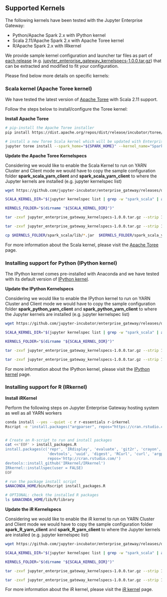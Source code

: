 
## Supported Kernels

The following kernels have been tested with the Jupyter Enterprise Gateway:

* Python/Apache Spark 2.x with IPython kernel
* Scala 2.11/Apache Spark 2.x with Apache Toree kernel
* R/Apache Spark 2.x with IRkernel

We provide sample kernel configuration and launcher tar files as part of [each release](https://github.com/jupyter-incubator/enterprise_gateway/releases)
(e.g. [jupyter_enterprise_gateway_kernelspecs-1.0.0.tar.gz](https://github.com/jupyter-incubator/enterprise_gateway/releases/download/v1.0.0/jupyter_enterprise_gateway_kernelspecs-1.0.0.tar.gz))
that can be extracted and modified to fit your configuration.

Please find below more details on specific kernels:

### Scala kernel (Apache Toree kernel)

We have tested the latest version of [Apache Toree](http://toree.apache.org/) with Scala 2.11 support.

Follow the steps below to install/configure the Toree kernel:


**Install Apache Toree**

``` Bash
# pip-install the Apache Toree installer
pip install https://dist.apache.org/repos/dist/release/incubator/toree/0.2.0-incubating/toree-pip/toree-0.2.0.tar.gz

# install a new Toree Scala kernel which will be updated with Enterprise Gateway's custom kernel scripts
jupyter toree install --spark_home="${SPARK_HOME}" --kernel_name="Spark 2.1" --interpreters="Scala"

```

**Update the Apache Toree Kernelspecs**

Considering we would like to enable the Scala Kernel to run on YARN Cluster and Client mode
we would have to copy the sample configuration folder **spark_scala_yarn_client** and
**spark_scala_yarn_client** to where the Jupyter kernels are installed
(e.g. jupyter kernelspec list)

``` Bash
wget https://github.com/jupyter-incubator/enterprise_gateway/releases/download/v1.0.0/jupyter_enterprise_gateway_kernelspecs-1.0.0.tar.gz

SCALA_KERNEL_DIR="$(jupyter kernelspec list | grep -w "spark_scala" | awk '{print $2}')"

KERNELS_FOLDER="$(dirname "${SCALA_KERNEL_DIR}")"

tar -zxvf jupyter_enterprise_gateway_kernelspecs-1.0.0.tar.gz --strip 1 --directory $KERNELS_FOLDER/spark_scala_yarn_cluster/ spark_scala_yarn_cluster/

tar -zxvf jupyter_enterprise_gateway_kernelspecs-1.0.0.tar.gz --strip 1 --directory $KERNELS_FOLDER/spark_scala_yarn_client/ spark_scala_yarn_client/

cp $KERNELS_FOLDER/spark_scala/lib/*.jar  $KERNELS_FOLDER/spark_scala_yarn_cluster/lib
```

For more information about the Scala kernel, please visit the [Apache Toree](http://toree.apache.org/) page.


### Installing support for Python (IPython kernel)

The IPython kernel comes pre-installed with Anaconda and we have tested with its default version of 
[IPython kernel](http://ipython.readthedocs.io/en/stable/).


**Update the IPython Kernelspecs**

Considering we would like to enable the IPython kernel to run on YARN Cluster and Client mode
we would have to copy the sample configuration folder **spark_python_yarn_client** and
**spark_python_yarn_client** to where the Jupyter kernels are installed
(e.g. jupyter kernelspec list)

``` Bash
wget https://github.com/jupyter-incubator/enterprise_gateway/releases/download/v1.0.0/jupyter_enterprise_gateway_kernelspecs-1.0.0.tar.gz

SCALA_KERNEL_DIR="$(jupyter kernelspec list | grep -w "spark_scala" | awk '{print $2}')"

KERNELS_FOLDER="$(dirname "${SCALA_KERNEL_DIR}")"

tar -zxvf jupyter_enterprise_gateway_kernelspecs-1.0.0.tar.gz --strip 1 --directory $KERNELS_FOLDER/spark_python_yarn_cluster/ spark_python_yarn_cluster/

tar -zxvf jupyter_enterprise_gateway_kernelspecs-1.0.0.tar.gz --strip 1 --directory $KERNELS_FOLDER/spark_python_yarn_client/ spark_python_yarn_client/
```

For more information about the IPython kernel, please visit the [IPython kernel](http://ipython.readthedocs.io/en/stable/) page.

### Installing support for R (IRkernel)


**Install iRKernel**

Perform the following steps on Jupyter Enterprise Gateway hosting system as well as all YARN workers

```Bash
conda install --yes --quiet -c r r-essentials r-irkernel
Rscript -e 'install.packages("argparser", repos="https://cran.rstudio.com")'


# Create an R-script to run and install packages
cat <<'EOF' > install_packages.R
install.packages(c('repr', 'IRdisplay', 'evaluate', 'git2r', 'crayon', 'pbdZMQ',
                   'devtools', 'uuid', 'digest', 'RCurl', 'curl', 'argparser'),
                   repos='http://cran.rstudio.com/')
devtools::install_github('IRkernel/IRkernel')
IRkernel::installspec(user = FALSE)
EOF

# run the package install script
$ANACONDA_HOME/bin/Rscript install_packages.R

# OPTIONAL: check the installed R packages
ls $ANACONDA_HOME/lib/R/library
```
**Update the iR Kernelspecs**

Considering we would like to enable the iR kernel to run on YARN Cluster and Client mode
we would have to copy the sample configuration folder **spark_R_yarn_client** and
**spark_R_yarn_client** to where the Jupyter kernels are installed
(e.g. jupyter kernelspec list)

``` Bash
wget https://github.com/jupyter-incubator/enterprise_gateway/releases/download/v1.0.0/jupyter_enterprise_gateway_kernelspecs-1.0.0.tar.gz

SCALA_KERNEL_DIR="$(jupyter kernelspec list | grep -w "spark_scala" | awk '{print $2}')"

KERNELS_FOLDER="$(dirname "${SCALA_KERNEL_DIR}")"

tar -zxvf jupyter_enterprise_gateway_kernelspecs-1.0.0.tar.gz --strip 1 --directory $KERNELS_FOLDER/spark_R_yarn_cluster/ spark_R_yarn_cluster/

tar -zxvf jupyter_enterprise_gateway_kernelspecs-1.0.0.tar.gz --strip 1 --directory $KERNELS_FOLDER/spark_R_yarn_client/ spark_R_yarn_client/
```

For more information about the iR kernel, please visit the [iR kernel](https://irkernel.github.io/) page.
